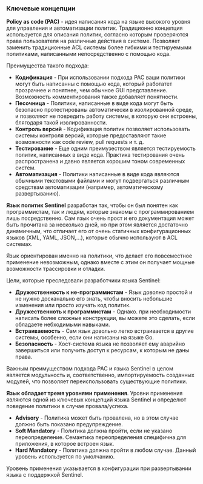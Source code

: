 ### Ключевые концепции

**Policy as code (PAC)** - идея написания кода на языке высокого уровня для управления и автоматизации политик. Традиционно концепция используется для описания политик, согласно которым проверяются права пользователя на различные действия в системе. Позволяет заменить традиционные ACL системы более гибкими и тестируемыми политиками, написанными непосредственно с помощью кода.

Преимущества такого подхода:

- **Кодификация** - При использовании подхода PAC ваши политики могут быть написанны с помощью кода, который работатет прозрачнее и понятнее, чем обычное GUI представление. Возможность комментирования также добавляет понятности.
- **Песочница** - Политики, написанные в виде кода могут быть безопасно протестированы автоматически в изолированной среде, и позволяют не повредить работу системы, в которую они встроены, блягодаря такой изолированности.
- **Контроль версий** - Кодификация политик позволяет использовать системы контроля версий, которые предоставляют такие возможности как code review, pull requests и т. д.
- **Тестирование** - Еще одним преимузеством является тестируемость политик, написанных в виде кода. Практика тестирования очень распространена и давно является хорошим тоном современных систем.
- **Автоматизация** - Политики написанные в виде кода являются обычными текстовыми файлами и могут подвергаться различным средствам автоматизации (например, автоматическому развертыванию).

**Язык политик Sentinel** разработан так, чтобы он был понятен как программистам, так и людям, которые знакомы с программированием лишь посредственно. Сам язык очень прост и его документация может быть прочитана за несколько дней, но при этом является достаточно динамичным, что отличает его от очень статичных конфигурационных языков (XML, YAML, JSON,...), которые обычно используют в ACL системах.

Язык ориентирован именно на политики, что делает его повсеместное применение невозможным, однако вместе с этим он получает мощные возможности трассировки и отладки.

Цели, которые преследовали разработчики языка Sentinel:

- **Дружественность к не-программистам** - Язык доволно простой и не нужно досканально его знать, чтобы вносить небольшие изменения или просто изучать код политик.
- **Дружественноть к программистам** - Однако. при необходимости написать более сложные конструкции, вы можете это сделать, если обладаете небходимыми навыками.
- **Встраиваемость** - Сам язык довольно легко встраивается в другие системы, особенно, если они написаны на языке Go.
- **Безопасность** - Хост-система языка не позволяет ему аварийно завершиться или получить доступ к ресурсам, к которым не даны права.

Важным преимуществом подхода PAC и языка Sentinel в целом является модульность и, соответственно, импортируемость созданных модулей, что позволяет переиспользовать существующие политики.

**Язык обладает тремя уровнями применения**. Уровни применения являются одной из ключевых концепций языка Sentinel и определют поведение политики в случае провала/успеха.

- **Advisory** - Политика может быть провалена, но в этом случае должно быть показано предупреждение.
- **Soft Mandatory** - Политика должна пройти, если не указано переопределение. Семантика переопределения специфична для приложения, в которое встроен язык.
- **Hard Mandatory** - Политика должна пройти в любом случае. Данный уровень используется по умолчанию.

Уровень применения указывается в конфигурации при развертывании языка с поддержкой Sentinel.
